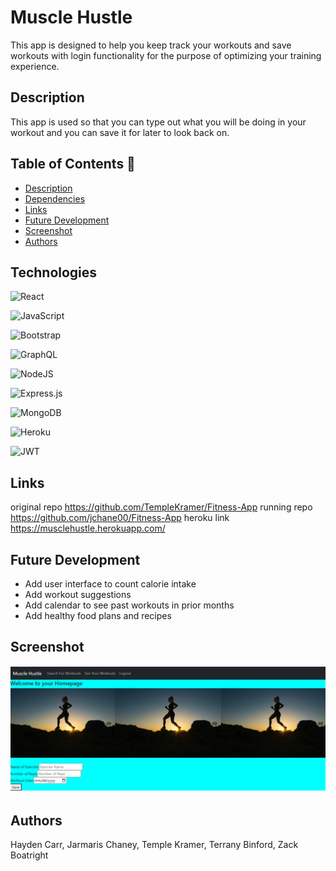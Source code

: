 # Muscle Hustle
This app is designed to help you keep track your workouts and save workouts with login functionality for the purpose of optimizing your training experience.

## Description
This app is used so that you can type out what you will be doing in your workout and you can save it for later to look back on.

## Table of Contents 🔎

- [Description](#Description)
- [Dependencies](#Dependencies)
- [Links](#Links)
- [Future Development](#Future-Development)
- [Screenshot](#Screenshot)
- [Authors](#Authors)

## Technologies

![React](https://img.shields.io/badge/react-%2320232a.svg?style=for-the-badge&logo=react&logoColor=%2361DAFB)

![JavaScript](https://img.shields.io/badge/JavaScript-323330?style=for-the-badge&logo=javascript&logoColor=F7DF1E)

![Bootstrap](https://img.shields.io/badge/Bootstrap-563D7C?style=for-the-badge&logo=bootstrap&logoColor=white)

![GraphQL](https://img.shields.io/badge/-GraphQL-E10098?style=for-the-badge&logo=graphql&logoColor=white)

![NodeJS](https://img.shields.io/badge/node.js-6DA55F?style=for-the-badge&logo=node.js&logoColor=white)

![Express.js](https://img.shields.io/badge/express.js-%23404d59.svg?style=for-the-badge&logo=express&logoColor=%2361DAFB)

![MongoDB](https://img.shields.io/badge/MongoDB-%234ea94b.svg?style=for-the-badge&logo=mongodb&logoColor=white)

![Heroku](https://img.shields.io/badge/heroku-%23430098.svg?style=for-the-badge&logo=heroku&logoColor=white)

![JWT](https://img.shields.io/badge/JWT-black?style=for-the-badge&logo=JSON%20web%20tokens)


## Links
original repo
https://github.com/TempleKramer/Fitness-App
running repo
https://github.com/jchane00/Fitness-App
heroku link
https://musclehustle.herokuapp.com/

## Future Development
- Add user interface to count calorie intake
- Add workout suggestions
- Add calendar to see past workouts in prior months
- Add healthy food plans and recipes

## Screenshot 
![Project Image](/client/public/musclehustle.png)

## Authors
Hayden Carr, Jarmaris Chaney, Temple Kramer, Terrany Binford, Zack Boatright
